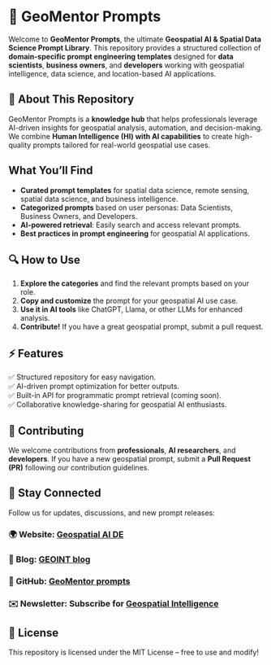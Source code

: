 # 🧠 GeoMentor Prompts
Welcome to **GeoMentor Prompts**, the ultimate **Geospatial AI & Spatial Data Science Prompt Library**. This repository provides a structured collection of **domain-specific prompt engineering templates** designed for **data scientists**, **business owners**, and **developers** working with geospatial intelligence, data science, and location-based AI applications.

## 🚀 About This Repository

GeoMentor Prompts is a **knowledge hub** that helps professionals leverage AI-driven insights for geospatial analysis, automation, and decision-making. We combine **Human Intelligence (HI) with AI capabilities** to create high-quality prompts tailored for real-world geospatial use cases.

## What You’ll Find
- **Curated prompt templates** for spatial data science, remote sensing, spatial data science, and business intelligence.
- **Categorized prompts** based on user personas: Data Scientists, Business Owners, and Developers.
- **AI-powered retrieval**: Easily search and access relevant prompts.
- **Best practices in prompt engineering** for geospatial AI applications.

## 🔍 How to Use
1. **Explore the categories** and find the relevant prompts based on your role.
2. **Copy and customize** the prompt for your geospatial AI use case.
3. **Use it in AI tools** like ChatGPT, Llama, or other LLMs for enhanced analysis.
4. **Contribute!** If you have a great geospatial prompt, submit a pull request.

## ⚡ Features

✅ Structured repository for easy navigation.  
✅ AI-driven prompt optimization for better outputs.  
✅ Built-in API for programmatic prompt retrieval (coming soon).  
✅ Collaborative knowledge-sharing for geospatial AI enthusiasts.  

## 🤝 Contributing

We welcome contributions from **professionals**, **AI researchers**, and **developers**. If you have a new geospatial prompt, submit a **Pull Request (PR)** following our contribution guidelines.

## 📢 Stay Connected
Follow us for updates, discussions, and new prompt releases:

### 🌍 Website: [Geospatial AI DE](https://geospatial-ai.de)  
### 📢 Blog: [GEOINT blog](https://geoint.blog)  
### 🐙 GitHub: [GeoMentor prompts](https://github.com/Geospatial-AI-DE/geomentor-prompts)  
### ✉️ Newsletter: Subscribe for [Geospatial Intelligence](https://medium.com/geospatial-intelligence)  

## 📜 License
This repository is licensed under the MIT License – free to use and modify!
